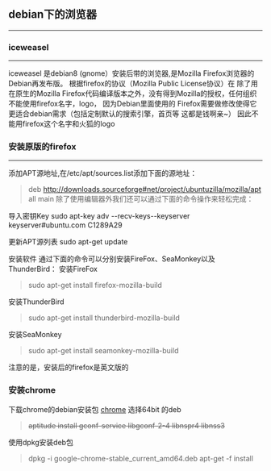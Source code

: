 ## debian下的浏览器
----

### iceweasel
----
iceweasel 是debian8 (gnome）安装后带的浏览器,是Mozilla Firefox浏览器的Debian再发布版。
根据firefox的协议（Mozilla Public License协议）在 除了用在原生的Mozilla Firefox代码编译版本之外，没有得到Mozilla的授权，任何组织不能使用firefox名字，logo， 因为Debian里面使用的 Firefox需要做修改使得它更适合debian需求（包括定制默认的搜索引擎，首页等 这都是钱啊亲~） 因此不能用firefox这个名字和火狐的logo

### 安装原版的firefox
-----
添加APT源地址,在/etc/apt/sources.list添加下面的源地址：
>deb http://downloads.sourceforge#net/project/ubuntuzilla/mozilla/apt all main
除了使用编辑器外我们还可以通过下面的命令操作来轻松完成：

导入密钥Key
sudo apt-key adv --recv-keys--keyserver keyserver#ubuntu.com C1289A29 

更新APT源列表
sudo apt-get update

安装软件
通过下面的命令可以分别安装FireFox、SeaMonkey以及ThunderBird：
安装FireFox
> sudo apt-get install firefox-mozilla-build

安装ThunderBird 
>sudo apt-get install thunderbird-mozilla-build

安装SeaMonkey
>sudo apt-get install seamonkey-mozilla-build

注意的是，安装后的firefox是英文版的

### 安装chrome
下载chrome的debian安装包
[chrome](https://www.google.com/chrome/browser/desktop/index.html) 
选择64bit 的deb

>~~aptitude install gconf-service libgconf-2-4 libnspr4 libnss3~~ 

使用dpkg安装deb包
>dpkg -i google-chrome-stable_current_amd64.deb
>apt-get -f install

